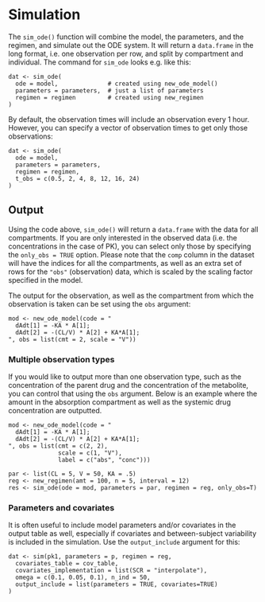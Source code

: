 # Simulation

The `sim_ode()` function will combine the model, the parameters, and the regimen, and simulate out the ODE system. It will return a `data.frame` in the long format, i.e. one observation per row, and split by compartment and individual. The command for `sim_ode` looks e.g. like this:

    dat <- sim_ode(
      ode = model,              # created using new_ode_model()
      parameters = parameters,  # just a list of parameters
      regimen = regimen         # created using new_regimen
    )

By default, the observation times will include an observation every 1 hour. However, you can specify a vector of observation times to get only those observations:

    dat <- sim_ode(
      ode = model,
      parameters = parameters,
      regimen = regimen,
      t_obs = c(0.5, 2, 4, 8, 12, 16, 24)
    )

## Output

Using the code above, `sim_ode()` will return a `data.frame` with the data for all compartments.
If you are only interested in the observed data (i.e. the concentrations in the case of PK), you can select only those by specifying the `only_obs = TRUE` option. Please note that the `comp` column in the dataset will have the indices for all the compartments, as well as an extra set of rows for the `"obs"`
 (observation) data, which is scaled by the scaling factor specified in the model.

The output for the observation, as well as the compartment from which the observation is taken can be set using the `obs` argument:

    mod <- new_ode_model(code = "
      dAdt[1] = -KA * A[1];
      dAdt[2] = -(CL/V) * A[2] + KA*A[1];
    ", obs = list(cmt = 2, scale = "V"))


### Multiple observation types

If you would like to output more than one observation type, such as the concentration of the parent drug and the concentration of the metabolite, you can control that using the `obs` argument. Below is an example where the amount in the absorption compartment as well as the systemic drug concentration are outputted.

    mod <- new_ode_model(code = "
      dAdt[1] = -KA * A[1];
      dAdt[2] = -(CL/V) * A[2] + KA*A[1];
    ", obs = list(cmt = c(2, 2),
                  scale = c(1, "V"),
                  label = c("abs", "conc")))

    par <- list(CL = 5, V = 50, KA = .5)
    reg <- new_regimen(amt = 100, n = 5, interval = 12)
    res <- sim_ode(ode = mod, parameters = par, regimen = reg, only_obs=T)


### Parameters and covariates

It is often useful to include model parameters and/or covariates in the output table as well, especially if covariates and between-subject variability is included in the simulation. Use the `output_include` argument for this:

    dat <- sim(pk1, parameters = p, regimen = reg,
      covariates_table = cov_table,
      covariates_implementation = list(SCR = "interpolate"),
      omega = c(0.1, 0.05, 0.1), n_ind = 50,
      output_include = list(parameters = TRUE, covariates=TRUE)
    )
